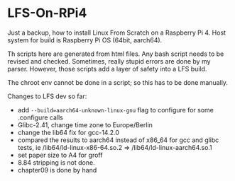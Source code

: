# LFS-On-RPi4

Just a backup, how to install Linux From Scratch on a Raspberry Pi 4. Host system for build is Raspberry Pi OS (64bit, aarch64).

Th scripts here are generated from html files. Any bash script needs to be revised and checked.
Sometimes, really stupid errors are done by my parser. However, those scripts add a layer of safety into a LFS build.

The chroot env cannot be done in a script; so this has to be done manually.

Changes to LFS dev so far:
- add ``--build=aarch64-unknown-linux-gnu`` flag to configure for some .configure calls
- Glibc-2.41, change time zone to Europe/Berlin
- change the lib64 fix for gcc-14.2.0
- compared the results to aarch64 instead of x86_64 for gcc and glibc tests, ie /lib64/ld-linux-x86-64.so.2 => /lib64/ld-linux-aarch64.so.1
- set paper size to A4 for groff
- 8.84 stripping is not done.
- chapter09 is done by hand
  

